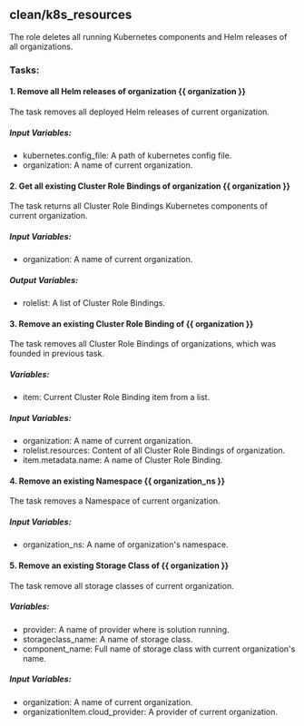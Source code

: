 ## clean/k8s_resources
The role deletes all running Kubernetes components and Helm releases of all organizations.

### Tasks:
#### 1. Remove all Helm releases of organization {{ organization }}
The task removes all deployed Helm releases of current organization.
##### Input Variables:
 - kubernetes.config_file: A path of kubernetes config file.
 - organization: A name of current organization.
 
#### 2. Get all existing Cluster Role Bindings of organization {{ organization }}
The task returns all Cluster Role Bindings Kubernetes components of current organization.
##### Input Variables:
 - organization: A name of current organization.
##### Output Variables:
 - rolelist: A list of Cluster Role Bindings.

#### 3. Remove an existing Cluster Role Binding of {{ organization }}
The task removes all Cluster Role Bindings of organizations, which was founded in previous task.
##### Variables:
 - item: Current Cluster Role Binding item from a list.
##### Input Variables:
 - organization: A name of current organization.
 - rolelist.resources: Content of all Cluster Role Bindings of organization. 
 - item.metadata.name: A name of Cluster Role Binding.

#### 4. Remove an existing Namespace {{ organization_ns }}
The task removes a Namespace of current organization.
##### Input Variables:
 - organization_ns: A name of organization's namespace.

#### 5. Remove an existing Storage Class of {{ organization }}
The task remove all storage classes of current organization.
##### Variables:
 - provider: A name of provider where is solution running.
 - storageclass_name: A name of storage class.
 - component_name: Full name of storage class with current organization's name.
##### Input Variables:
 - organization: A name of current organization.
 - organizationItem.cloud_provider: A provider of current organization.